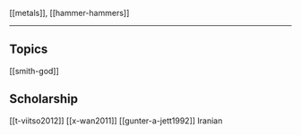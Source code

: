 [[metals]], [[hammer-hammers]]

---


## Topics
[[smith-god]]
## Scholarship
[[t-viitso2012]]
[[x-wan2011]]
[[gunter-a-jett1992]] Iranian